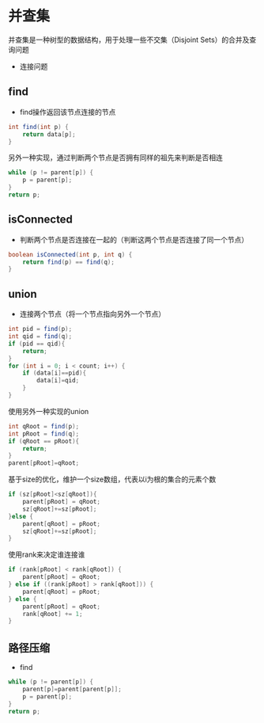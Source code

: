 # 并查集

并查集是一种树型的数据结构，用于处理一些不交集（Disjoint Sets）的合并及查询问题

- 连接问题

## find

- find操作返回该节点连接的节点

```java
int find(int p) {
    return data[p];
}
```

另外一种实现，通过判断两个节点是否拥有同样的祖先来判断是否相连

```java
while (p != parent[p]) {
    p = parent[p];
}
return p;
```

## isConnected

- 判断两个节点是否连接在一起的（判断这两个节点是否连接了同一个节点）

```java
boolean isConnected(int p, int q) {
    return find(p) == find(q);
}
```

## union

- 连接两个节点（将一个节点指向另外一个节点）

```java
int pid = find(p);
int qid = find(q);
if (pid == qid){
    return;
}
for (int i = 0; i < count; i++) {
    if (data[i]==pid){
        data[i]=qid;
    }
}
```

使用另外一种实现的union

```java
int qRoot = find(p);
int pRoot = find(q);
if (qRoot == pRoot){
    return;
}
parent[pRoot]=qRoot;
```

基于size的优化，维护一个size数组，代表以i为根的集合的元素个数

```java
if (sz[pRoot]<sz[qRoot]){        
    parent[pRoot] = qRoot;
    sz[qRoot]+=sz[pRoot];
}else {
    parent[qRoot] = pRoot;
    sz[qRoot]+=sz[pRoot];
}
```

使用rank来决定谁连接谁

```java
if (rank[pRoot] < rank[qRoot]) {
    parent[pRoot] = qRoot;
} else if ((rank[pRoot] > rank[qRoot])) {
    parent[qRoot] = pRoot;
} else {
    parent[pRoot] = qRoot;
    rank[qRoot] += 1;
}
```

## 路径压缩

- find

```java
while (p != parent[p]) {
    parent[p]=parent[parent[p]];
    p = parent[p];
}
return p;
```

